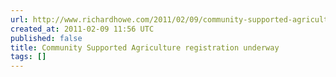 ```yaml
---
url: http://www.richardhowe.com/2011/02/09/community-supported-agriculture-registration-underway/
created_at: 2011-02-09 11:56 UTC
published: false
title: Community Supported Agriculture registration underway
tags: []
---
```



